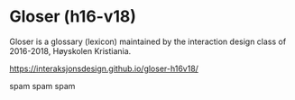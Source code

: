 # Gloser (h16-v18)

Gloser is a glossary (lexicon) maintained by the interaction design class of 2016-2018, Høyskolen Kristiania.

https://interaksjonsdesign.github.io/gloser-h16v18/

spam spam spam
